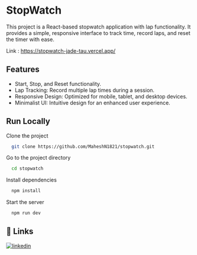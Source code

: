 
# StopWatch

This project is a React-based stopwatch application with lap functionality. It provides a simple, responsive interface to track time, record laps, and reset the timer with ease.

Link : https://stopwatch-jade-tau.vercel.app/
## Features

- Start, Stop, and Reset functionality.
- Lap Tracking: Record multiple lap times during a session.
- Responsive Design: Optimized for mobile, tablet, and desktop devices.
- Minimalist UI: Intuitive design for an enhanced user experience.


## Run Locally

Clone the project

```bash
  git clone https://github.com/MaheshN1821/stopwatch.git
```

Go to the project directory

```bash
  cd stopwatch
```

Install dependencies

```bash
  npm install
```

Start the server

```bash
  npm run dev
```


## 🔗 Links
[![linkedin](https://img.shields.io/badge/linkedin-0A66C2?style=for-the-badge&logo=linkedin&logoColor=white)](https://www.linkedin.com/in/mahesh-18-n/)

